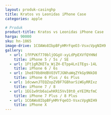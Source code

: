 ```yaml
---
layout: produk-casinghp
title: Kratos vs Leonidas iPhone Case
categories: apple

# Produk
product-title: Kratos vs Leonidas iPhone Case
harga: 90000
sku: hn-1865
image-drive: 1COAWo8IbpBFyHMrFqeO3-VsxcVpgNIH9
gallery:
  - url: 1fFPVKf770bljOGgV-xyLdPpEXVfQYHNd
    title: iPhone 5 / 5s / SE
  - url: 1Ft1gRZKETa_WjZH-ETpp4Ln1TEgs-14L
    title: iPhone 6 / 6s
  - url: 1he870b8HdBVO3VTJGNhaWqZYkGp9NkD8
    title: iPhone 6 Plus / 6s Plus
  - url: 1dcwwnJTEQZopZVBF7GBharSiWGyRRIxz
    title: iPhone 7 / 8
  - url: 1EG1w9tb6aiwhKR15VvI0tO_eYEIMzfmC
    title: iPhone 7 Plus / 8 Plus
  - url: 1COAWo8IbpBFyHMrFqeO3-VsxcVpgNIH9
    title: iPhone X
---
```

